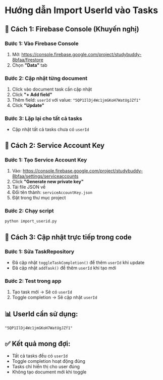 # Hướng dẫn Import UserId vào Tasks

## 🔧 Cách 1: Firebase Console (Khuyến nghị)

### Bước 1: Vào Firebase Console
1. Mở: https://console.firebase.google.com/project/studybuddy-8bfaa/firestore
2. Chọn **"Data"** tab

### Bước 2: Cập nhật từng document
1. Click vào document task cần cập nhật
2. Click **"+ Add field"**
3. Thêm field: `userId` với value: `"5QP1IlDj4Wc1jmGKoH7WatUgJZf1"`
4. Click **"Update"**

### Bước 3: Lặp lại cho tất cả tasks
- Cập nhật tất cả tasks chưa có `userId`

## 🔧 Cách 2: Service Account Key

### Bước 1: Tạo Service Account Key
1. Vào: https://console.firebase.google.com/project/studybuddy-8bfaa/settings/serviceaccounts
2. Click **"Generate new private key"**
3. Tải file JSON về
4. Đổi tên thành: `serviceAccountKey.json`
5. Đặt trong thư mục project

### Bước 2: Chạy script
```bash
python import_userid.py
```

## 🔧 Cách 3: Cập nhật trực tiếp trong code

### Bước 1: Sửa TaskRepository
- Đã cập nhật `toggleTaskCompletion()` để thêm `userId` khi update
- Đã cập nhật `addTask()` để thêm `userId` khi tạo mới

### Bước 2: Test trong app
1. Tạo task mới → Sẽ có `userId`
2. Toggle completion → Sẽ cập nhật `userId`

## 📊 UserId cần sử dụng:
```
"5QP1IlDj4Wc1jmGKoH7WatUgJZf1"
```

## ✅ Kết quả mong đợi:
- Tất cả tasks đều có `userId`
- Toggle completion hoạt động đúng
- Tasks chỉ hiển thị cho user đúng
- Không tạo document mới khi toggle 